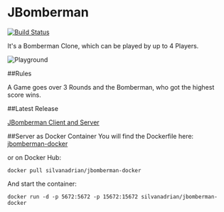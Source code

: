 # JBomberman
[![Build Status](https://travis-ci.org/silvanadrian/JBomberman.svg?branch=master)](https://travis-ci.org/silvanadrian/JBomberman)

It's a Bomberman Clone, which can be played by up to 4 Players.

![Playground](https://cloud.githubusercontent.com/assets/1950155/9037647/ae9253c6-39ed-11e5-85fe-2f7eba8ec1d1.png)

##Rules

A Game goes over 3 Rounds and the Bomberman, who got the highest score wins.

##Latest Release

<a href="https://github.com/silvanadrian/jbomberman/releases/latest">JBomberman Client and Server</a>

##Server as Docker Container
You will find the Dockerfile here:
<a href="https://github.com/silvanadrian/jbomberman-docker">jbomberman-docker</a>

or on Docker Hub:

    docker pull silvanadrian/jbomberman-docker

And start the container:

    docker run -d -p 5672:5672 -p 15672:15672 silvanadrian/jbomberman-docker
